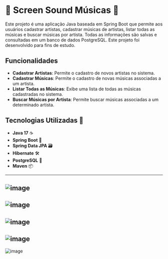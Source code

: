 # 🎵 Screen Sound Músicas 🎵

Este projeto é uma aplicação Java baseada em Spring Boot que permite aos usuários cadastrar artistas, cadastrar músicas de artistas, listar todas as músicas e buscar músicas por artista. Todas as informações são salvas e consultadas em um banco de dados PostgreSQL. Este projeto foi desenvolvido para fins de estudo.

## Funcionalidades

- **Cadastrar Artistas**: Permite o cadastro de novos artistas no sistema.
- **Cadastrar Músicas**: Permite o cadastro de novas músicas associadas a um artista.
- **Listar Todas as Músicas**: Exibe uma lista de todas as músicas cadastradas no sistema.
- **Buscar Músicas por Artista**: Permite buscar músicas associadas a um determinado artista.

## Tecnologias Utilizadas 🚀

- **Java 17** ☕
- **Spring Boot** 🌱
- **Spring Data JPA** 🗃️
- **Hibernate** 🛠️
- **PostgreSQL** 🐘
- **Maven** 📦
-----------------------------------
![image](https://github.com/gebher77/screenmusic/assets/169497254/e75285ba-2849-4db1-9173-36f7307631bd)
-----------------------------------
![image](https://github.com/gebher77/screenmusic/assets/169497254/5c16ee4d-9de5-42f8-82cc-e5f8575f46bb)
-----------------------------------
![image](https://github.com/gebher77/screenmusic/assets/169497254/5a1efc71-e750-477a-91d3-f552d5526c83)
-----------------------------------
![image](https://github.com/gebher77/screenmusic/assets/169497254/04f73f72-e200-4dea-9001-2d039b8df891)
-----------------------------------
![image](https://github.com/gebher77/screenmusic/assets/169497254/b9d87e2e-77ca-4404-9dd1-df9b0a00beb3)

